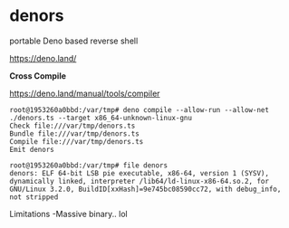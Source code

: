 # denors
portable Deno based reverse shell

https://deno.land/

**Cross Compile**

https://deno.land/manual/tools/compiler

```
root@1953260a0bbd:/var/tmp# deno compile --allow-run --allow-net ./denors.ts --target x86_64-unknown-linux-gnu
Check file:///var/tmp/denors.ts
Bundle file:///var/tmp/denors.ts
Compile file:///var/tmp/denors.ts
Emit denors

root@1953260a0bbd:/var/tmp# file denors
denors: ELF 64-bit LSB pie executable, x86-64, version 1 (SYSV), dynamically linked, interpreter /lib64/ld-linux-x86-64.so.2, for GNU/Linux 3.2.0, BuildID[xxHash]=9e745bc08590cc72, with debug_info, not stripped
```

Limitations
-Massive binary.. lol
